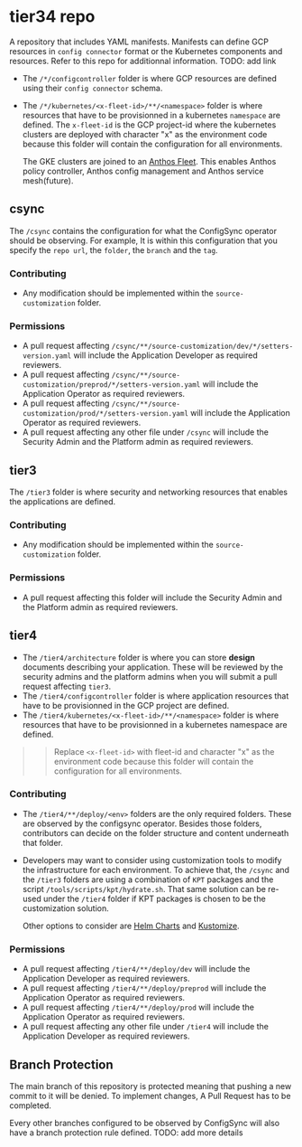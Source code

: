 # tier34 repo

A repository that includes YAML manifests. Manifests can define GCP resources in `config connector` format or the Kubernetes components and resources. Refer to this repo for additionnal information. TODO: add link

- The `/*/configcontroller` folder is where GCP resources are defined using their `config connector` schema.
- The `/*/kubernetes/<x-fleet-id>/**/<namespace>` folder is where resources that have to be provisionned in a kubernetes `namespace` are defined. The `x-fleet-id` is the GCP project-id where the kubernetes clusters are deployed with character "x" as the environment code because this folder will contain the configuration for all environments.

  The GKE clusters are joined to an [Anthos Fleet](https://cloud.google.com/anthos/fleet-management/docs). This enables Anthos policy controller, Anthos config management and Anthos service mesh(future).

## csync

The `/csync` contains the configuration for what the ConfigSync operator should be observing. For example, It is within this configuration that you specify the `repo url`, the `folder`, the `branch` and the `tag`.

### Contributing

- Any modification should be implemented within the `source-customization` folder.

### Permissions

- A pull request affecting `/csync/**/source-customization/dev/*/setters-version.yaml` will include the Application Developer as required reviewers.
- A pull request affecting `/csync/**/source-customization/preprod/*/setters-version.yaml` will include the Application Operator as required reviewers.
- A pull request affecting `/csync/**/source-customization/prod/*/setters-version.yaml` will include the Application Operator as required reviewers.
- A pull request affecting any other file under `/csync` will include the Security Admin and the Platform admin as required reviewers.

## tier3

The `/tier3` folder is where security and networking resources that enables the applications are defined.

### Contributing

- Any modification should be implemented within the `source-customization` folder.

### Permissions

- A pull request affecting this folder will include the Security Admin and the Platform admin as required reviewers.

## tier4

- The `/tier4/architecture` folder is where you can store **design** documents describing your application. These will be reviewed by the security admins and the platform admins when you will submit a pull request affecting `tier3`.
- The `/tier4/configcontroller` folder is where application resources that have to be provisionned in the GCP project are defined.
- The `/tier4/kubernetes/<x-fleet-id>/**/<namespace>` folder is where resources that have to be provisionned in a kubernetes namespace are defined.

>> Replace `<x-fleet-id>` with fleet-id and character "x" as the environment code because this folder will contain the configuration for all environments.

### Contributing

- The `/tier4/**/deploy/<env>` folders are the only required folders. These are observed by the configsync operator. Besides those folders, contributors can decide on the folder structure and content underneath that folder.

- Developers may want to consider using customization tools to modify the infrastructure for each environment. To achieve that, the `/csync` and the `/tier3` folders are using a combination of `KPT` packages and the script `/tools/scripts/kpt/hydrate.sh`. That same solution can be re-used under the `/tier4` folder if KPT packages is chosen to be the customization solution.

  Other options to consider are [Helm Charts](https://helm.sh/) and [Kustomize](https://kustomize.io/).

### Permissions

- A pull request affecting `/tier4/**/deploy/dev` will include the Application Developer as required reviewers.
- A pull request affecting `/tier4/**/deploy/preprod` will include the Application Operator as required reviewers.
- A pull request affecting `/tier4/**/deploy/prod` will include the Application Operator as required reviewers.
- A pull request affecting any other file under `/tier4` will include the Application Developer as required reviewers.

## Branch Protection

The main branch of this repository is protected meaning that pushing a new commit to it will be denied. To implement changes, A Pull Request has to be completed.

Every other branches configured to be observed by ConfigSync will also have a branch protection rule defined.
TODO: add more details
